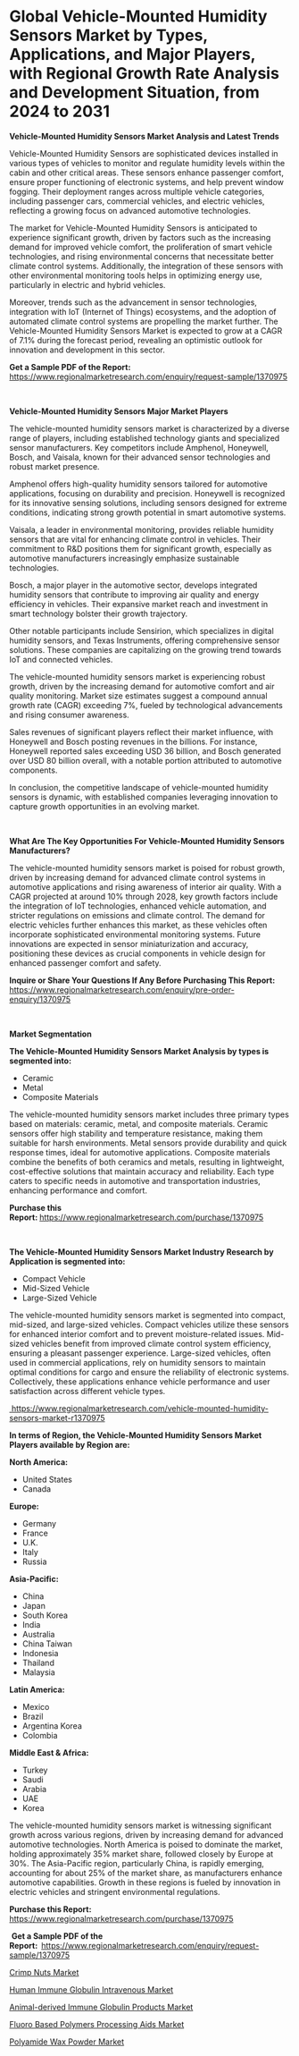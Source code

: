 <p><h1>Global Vehicle-Mounted Humidity Sensors Market by Types, Applications, and Major Players, with Regional Growth Rate Analysis and Development Situation, from 2024 to 2031</h1></p><p><strong>Vehicle-Mounted Humidity Sensors Market Analysis and Latest Trends</strong></p>
<p><p>Vehicle-Mounted Humidity Sensors are sophisticated devices installed in various types of vehicles to monitor and regulate humidity levels within the cabin and other critical areas. These sensors enhance passenger comfort, ensure proper functioning of electronic systems, and help prevent window fogging. Their deployment ranges across multiple vehicle categories, including passenger cars, commercial vehicles, and electric vehicles, reflecting a growing focus on advanced automotive technologies.</p><p>The market for Vehicle-Mounted Humidity Sensors is anticipated to experience significant growth, driven by factors such as the increasing demand for improved vehicle comfort, the proliferation of smart vehicle technologies, and rising environmental concerns that necessitate better climate control systems. Additionally, the integration of these sensors with other environmental monitoring tools helps in optimizing energy use, particularly in electric and hybrid vehicles.</p><p>Moreover, trends such as the advancement in sensor technologies, integration with IoT (Internet of Things) ecosystems, and the adoption of automated climate control systems are propelling the market further. The Vehicle-Mounted Humidity Sensors Market is expected to grow at a CAGR of 7.1% during the forecast period, revealing an optimistic outlook for innovation and development in this sector.</p></p>
<p><strong>Get a Sample PDF of the Report:&nbsp;</strong> <a href="https://www.regionalmarketresearch.com/enquiry/request-sample/1370975">https://www.regionalmarketresearch.com/enquiry/request-sample/1370975</a></p>
<p>&nbsp;</p>
<p><strong>Vehicle-Mounted Humidity Sensors Major Market Players</strong></p>
<p><p>The vehicle-mounted humidity sensors market is characterized by a diverse range of players, including established technology giants and specialized sensor manufacturers. Key competitors include Amphenol, Honeywell, Bosch, and Vaisala, known for their advanced sensor technologies and robust market presence.</p><p>Amphenol offers high-quality humidity sensors tailored for automotive applications, focusing on durability and precision. Honeywell is recognized for its innovative sensing solutions, including sensors designed for extreme conditions, indicating strong growth potential in smart automotive systems.</p><p>Vaisala, a leader in environmental monitoring, provides reliable humidity sensors that are vital for enhancing climate control in vehicles. Their commitment to R&D positions them for significant growth, especially as automotive manufacturers increasingly emphasize sustainable technologies.</p><p>Bosch, a major player in the automotive sector, develops integrated humidity sensors that contribute to improving air quality and energy efficiency in vehicles. Their expansive market reach and investment in smart technology bolster their growth trajectory.</p><p>Other notable participants include Sensirion, which specializes in digital humidity sensors, and Texas Instruments, offering comprehensive sensor solutions. These companies are capitalizing on the growing trend towards IoT and connected vehicles.</p><p>The vehicle-mounted humidity sensors market is experiencing robust growth, driven by the increasing demand for automotive comfort and air quality monitoring. Market size estimates suggest a compound annual growth rate (CAGR) exceeding 7%, fueled by technological advancements and rising consumer awareness.</p><p>Sales revenues of significant players reflect their market influence, with Honeywell and Bosch posting revenues in the billions. For instance, Honeywell reported sales exceeding USD 36 billion, and Bosch generated over USD 80 billion overall, with a notable portion attributed to automotive components.</p><p>In conclusion, the competitive landscape of vehicle-mounted humidity sensors is dynamic, with established companies leveraging innovation to capture growth opportunities in an evolving market.</p></p>
<p>&nbsp;</p>
<p><strong>What Are The Key Opportunities For Vehicle-Mounted Humidity Sensors Manufacturers?</strong></p>
<p><p>The vehicle-mounted humidity sensors market is poised for robust growth, driven by increasing demand for advanced climate control systems in automotive applications and rising awareness of interior air quality. With a CAGR projected at around 10% through 2028, key growth factors include the integration of IoT technologies, enhanced vehicle automation, and stricter regulations on emissions and climate control. The demand for electric vehicles further enhances this market, as these vehicles often incorporate sophisticated environmental monitoring systems. Future innovations are expected in sensor miniaturization and accuracy, positioning these devices as crucial components in vehicle design for enhanced passenger comfort and safety.</p></p>
<p><strong>Inquire or Share Your Questions If Any Before Purchasing This Report:</strong> <a href="https://www.regionalmarketresearch.com/enquiry/pre-order-enquiry/1370975">https://www.regionalmarketresearch.com/enquiry/pre-order-enquiry/1370975</a></p>
<p>&nbsp;</p>
<p><strong>Market Segmentation</strong></p>
<p><strong>The Vehicle-Mounted Humidity Sensors Market Analysis by types is segmented into:</strong></p>
<p><ul><li>Ceramic</li><li>Metal</li><li>Composite Materials</li></ul></p>
<p><p>The vehicle-mounted humidity sensors market includes three primary types based on materials: ceramic, metal, and composite materials. Ceramic sensors offer high stability and temperature resistance, making them suitable for harsh environments. Metal sensors provide durability and quick response times, ideal for automotive applications. Composite materials combine the benefits of both ceramics and metals, resulting in lightweight, cost-effective solutions that maintain accuracy and reliability. Each type caters to specific needs in automotive and transportation industries, enhancing performance and comfort.</p></p>
<p><strong>Purchase this Report:&nbsp;</strong><a href="https://www.regionalmarketresearch.com/purchase/1370975">https://www.regionalmarketresearch.com/purchase/1370975</a></p>
<p>&nbsp;</p>
<p><strong>The Vehicle-Mounted Humidity Sensors Market Industry Research by Application is segmented into:</strong></p>
<p><ul><li>Compact Vehicle</li><li>Mid-Sized Vehicle</li><li>Large-Sized Vehicle</li></ul></p>
<p><p>The vehicle-mounted humidity sensors market is segmented into compact, mid-sized, and large-sized vehicles. Compact vehicles utilize these sensors for enhanced interior comfort and to prevent moisture-related issues. Mid-sized vehicles benefit from improved climate control system efficiency, ensuring a pleasant passenger experience. Large-sized vehicles, often used in commercial applications, rely on humidity sensors to maintain optimal conditions for cargo and ensure the reliability of electronic systems. Collectively, these applications enhance vehicle performance and user satisfaction across different vehicle types.</p></p>
<p><a href="https://www.regionalmarketresearch.com/vehicle-mounted-humidity-sensors-market-r1370975">&nbsp;https://www.regionalmarketresearch.com/vehicle-mounted-humidity-sensors-market-r1370975</a></p>
<p><strong>In terms of Region, the Vehicle-Mounted Humidity Sensors Market Players available by Region are:</strong></p>
<p>
    <p> <strong> North America: </strong>
        <ul>
            <li>United States</li>
            <li>Canada</li>
        </ul>
        </p> 
    <p> <strong> Europe: </strong>
        <ul>
            <li>Germany</li>
            <li>France</li>
            <li>U.K.</li>
            <li>Italy</li>
            <li>Russia</li>
        </ul>
        </p> 
    <p> <strong> Asia-Pacific: </strong>
        <ul>
            <li>China</li>
            <li>Japan</li>
            <li>South Korea</li>
            <li>India</li>
            <li>Australia</li>
            <li>China Taiwan</li>
            <li>Indonesia</li>
            <li>Thailand</li>
            <li>Malaysia</li>
        </ul>
        </p> 
    <p> <strong> Latin America: </strong>
        <ul>
            <li>Mexico</li>
            <li>Brazil</li>
            <li>Argentina Korea</li>
            <li>Colombia</li>
        </ul>
        </p> 
    <p> <strong> Middle East & Africa: </strong>
        <ul>
            <li>Turkey</li>
            <li>Saudi</li>
            <li>Arabia</li>
            <li>UAE</li>
            <li>Korea</li>
        </ul>
    </p>
    </p>
<p><p>The vehicle-mounted humidity sensors market is witnessing significant growth across various regions, driven by increasing demand for advanced automotive technologies. North America is poised to dominate the market, holding approximately 35% market share, followed closely by Europe at 30%. The Asia-Pacific region, particularly China, is rapidly emerging, accounting for about 25% of the market share, as manufacturers enhance automotive capabilities. Growth in these regions is fueled by innovation in electric vehicles and stringent environmental regulations.</p></p>
<p><strong>Purchase this Report: </strong><a href="https://www.regionalmarketresearch.com/purchase/1370975">https://www.regionalmarketresearch.com/purchase/1370975</a></p>
<p>&nbsp;<strong>Get a Sample PDF of the Report:&nbsp;&nbsp;</strong><a href="https://www.regionalmarketresearch.com/enquiry/request-sample/1370975">https://www.regionalmarketresearch.com/enquiry/request-sample/1370975</a></p>
<p><strong></strong></p>
<p><p><a href="https://www.linkedin.com/pulse/what-driving-global-crimp-nuts-market-dive-trends-applications-epwge">Crimp Nuts Market</a></p><p><a href="https://medium.com/@gustavomanning65/human-immune-globulin-intravenous-market-size-share-growth-and-market-analysis-by-type-by-e7bff1ee1af0">Human Immune Globulin Intravenous Market</a></p><p><a href="https://medium.com/@gustavomanning65/animal-derived-immune-globulin-products-market-size-share-analysis-growth-trends-forecast-4e88682bd7f4?postPublishedType=repub">Animal-derived Immune Globulin Products Market</a></p><p><a href="https://issuu.com/reportprime-2/docs/fluoro-based-polymers-processing-ai_eee41fbe5f252b">Fluoro Based Polymers Processing Aids Market</a></p><p><a href="https://issuu.com/reportprime-2/docs/polyamide-wax-powder-market-size-20_c66743a294e531">Polyamide Wax Powder Market</a></p></p>
